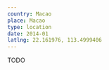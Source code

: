 ```yaml
---
country: Macao
place: Macao
type: location
date: 2014-01
latlng: 22.161976, 113.4999406
---
```


TODO
